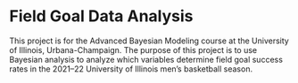 # Field Goal Data Analysis
This project is for the Advanced Bayesian Modeling course at the University of Illinois, Urbana-Champaign. The purpose of this project is to use Bayesian analysis to analyze which variables determine field goal success rates in the 2021–22 University of Illinois men’s basketball season.
